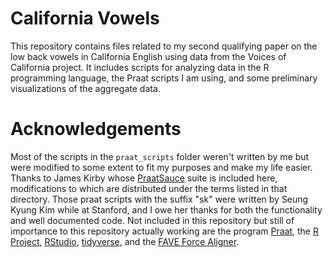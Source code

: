 # California Vowels
This repository contains files related to my second qualifying paper on the low back vowels in California English using data
from the Voices of California project. It includes scripts for analyzing data in the R programming language, the Praat 
scripts I am using, and some preliminary visualizations of the aggregate data.

# Acknowledgements
Most of the scripts in the ```praat_scripts``` folder weren't written by me but were modified to some extent to fit my 
purposes and make my life easier. Thanks to James Kirby whose [PraatSauce](https://github.com/kirbyj/praatsauce) suite is 
included here, modifications to which are distributed under the terms listed in that directory. Those praat scripts with the 
suffix "sk" were written by Seung Kyung Kim while at Stanford, and I owe her thanks for both the functionality and well 
documented code. Not included in this repository but still of importance to this repository actually working are the 
program [Praat](https://github.com/praat/praat), the [R Project](https://www.r-project.org/), 
[RStudio](https://github.com/rstudio/rstudio), [tidyverse](https://github.com/tidyverse/tidyverse), and the 
[FAVE Force Aligner](https://github.com/JoFrhwld/FAVE).
